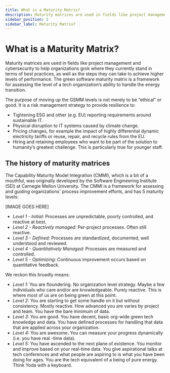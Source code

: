 ```yaml
---
title: What is a Maturity Matrix?
description: Maturity matrices are used in fields like project management and cybersecurity to help organizations grok where they currently stand in terms of best practices
sidebar_position: 2
sidebar_label: Maturity Matrix?
---
```


# What is a Maturity Matrix?

Maturity matrices are used in fields like project management and cybersecurity to help organizations grok where they currently stand in terms of best practices, as well as the steps they can take to achieve higher levels of performance. The green software maturity matrix is a framework for assessing the level of a tech organization’s ability to handle the energy transition. 

The purpose of moving up the GSMM levels is not merely to be “ethical” or good. It is a risk management strategy to provide resilience to:

* Tightening ESG and other (e.g. EU) reporting requirements around sustainable IT. 
* Physical disruption to IT systems caused by climate change.
* Pricing changes, for example the impact of highly differential dynamic electricity tariffs or reuse, repair, and recycle rules from the EU. 
* Hiring and retaining employees who want to be part of the solution to humanity’s greatest challenge. This is particularly true for younger staff.

## The history of maturity matrices

The Capability Maturity Model Integration (CMMI), which is a bit of a mouthful, was originally developed by the Software Engineering Institute (SEI) at Carnegie Mellon University. The CMMI is a framework for assessing and guiding organizations' process improvement efforts, and has 5 maturity levels:

[IMAGE GOES HERE]

- *Level 1 - Initial:* Processes are unpredictable, poorly controlled, and reactive at best.
- *Level 2 - Reactively managed:* Per-project processes. Often still reactive.
- *Level 3 - Defined:* Processes are standardized, documented, well understood and reviewed.
- *Level 4 - Quantitatively Managed:* Processes are measured and controlled.
- *Level 5 - Optimizing:* Continuous improvement occurs based on quantitative feedback.

We reckon this broadly means:

- *Level 1:* You are floundering. No organization level strategy. Maybe a few individuals who care and/or are knowledgeable. Purely reactive. This is where most of us are on being green at this point.
- *Level 2:* You are starting to get some handle on it but without consistency. Mostly reactive. How advanced you are varies by project and team. You have the bare minimum of data.
- *Level 3:* You are good. You have decent, basic org-wide green tech knowledge and data. You have defined processes for handling that data that are applied across your organization.
- *Level 4:* You are awesome. You can measure your progress dynamically (i.e. you have real -time data).
- *Level 5:* You have ascended to the next plane of existence. You monitor and improve based on your real-time data. You give aspirational talks at tech conferences and what people are aspiring to is what you have been doing for ages. You are the tech equivalent of a being of pure energy. Think Yoda with a keyboard.